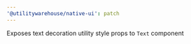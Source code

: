 ```yaml
---
'@utilitywarehouse/native-ui': patch
---
```


Exposes text decoration utility style props to `Text` component
